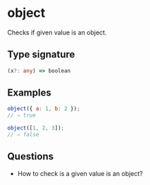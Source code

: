 # object

Checks if given value is an object.

## Type signature

<!-- prettier-ignore-start -->
```typescript
(x?: any) => boolean
```
<!-- prettier-ignore-end -->

## Examples

<!-- prettier-ignore-start -->
```javascript
object({ a: 1, b: 2 });
// ⇒ true
```

```javascript
object([1, 2, 3]);
// ⇒ false
```
<!-- prettier-ignore-end -->

## Questions

- How to check is a given value is an object?

